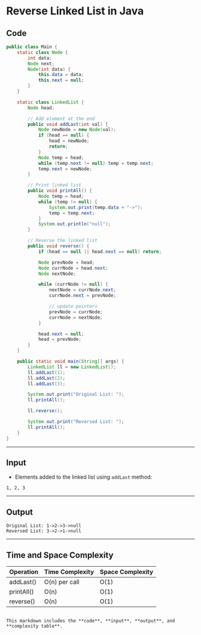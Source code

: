 
# Reverse Linked List in Java

## **Code**

```java
public class Main {
    static class Node {
        int data;
        Node next;
        Node(int data) {
            this.data = data;
            this.next = null;
        }
    }

    static class LinkedList {
        Node head;

        // Add element at the end
        public void addLast(int val) {
            Node newNode = new Node(val);
            if (head == null) {
                head = newNode;
                return;
            }
            Node temp = head;
            while (temp.next != null) temp = temp.next;
            temp.next = newNode;
        }

        // Print linked list
        public void printAll() {
            Node temp = head;
            while (temp != null) {
                System.out.print(temp.data + "->");
                temp = temp.next;
            }
            System.out.println("null");
        }

        // Reverse the linked list
        public void reverse() {
            if (head == null || head.next == null) return;

            Node prevNode = head;
            Node currNode = head.next;
            Node nextNode;

            while (currNode != null) {
                nextNode = currNode.next;
                currNode.next = prevNode;

                // update pointers
                prevNode = currNode;
                currNode = nextNode;
            }

            head.next = null;
            head = prevNode;
        }
    }

    public static void main(String[] args) {
        LinkedList ll = new LinkedList();
        ll.addLast(1);
        ll.addLast(2);
        ll.addLast(3);

        System.out.print("Original List: ");
        ll.printAll();

        ll.reverse();

        System.out.print("Reversed List: ");
        ll.printAll();
    }
}
````

---

## **Input**

* Elements added to the linked list using `addLast` method:

```
1, 2, 3
```

---

## **Output**

```
Original List: 1->2->3->null
Reversed List: 3->2->1->null
```

---

## **Time and Space Complexity**

| Operation  | Time Complexity | Space Complexity |
| ---------- | --------------- | ---------------- |
| addLast()  | O(n) per call   | O(1)             |
| printAll() | O(n)            | O(1)             |
| reverse()  | O(n)            | O(1)             |

```

This markdown includes the **code**, **input**, **output**, and **complexity table**.
```
